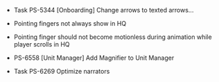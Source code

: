 - Task   PS-5344 [Onboarding] Change arrows to texted arrows...

- Pointing fingers not always show in HQ
- Pointing finger should not become motionless during animation while player scrolls in HQ
- PS-6558 [Unit Manager] Add Magnifier to Unit Manager
- Task   PS-6269 Optimize narrators    
